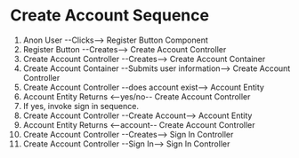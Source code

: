 # Create Account Sequence

1. Anon User --Clicks--> Register Button Component
2. Register Button --Creates--> Create Account Controller
3. Create Account Controller --Creates--> Create Account Container
4. Create Account Container --Submits user information--> Create Account Controller
5. Create Account Controller --does account exist--> Account Entity
6. Account Entity Returns <--yes/no-- Create Account Controller
  1. If yes, invoke sign in sequence.
7. Create Account Controller --Create Account--> Account Entity
8. Account Entity Returns <--account-- Create Account Controller
9. Create Account Controller --Creates--> Sign In Controller
10. Create Account Controller --Sign In--> Sign In Controller
